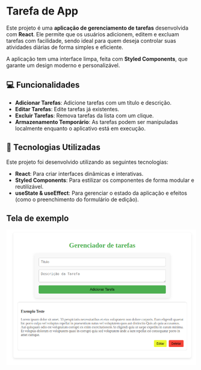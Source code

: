 
# Tarefa de App

Este projeto é uma **aplicação de gerenciamento de tarefas** desenvolvida com **React**. Ele permite que os usuários adicionem, editem e excluam tarefas com facilidade, sendo ideal para quem deseja controlar suas atividades diárias de forma simples e eficiente.

A aplicação tem uma interface limpa, feita com **Styled Components**, que garante um design moderno e personalizável.

## 💻 Funcionalidades

- **Adicionar Tarefas**: Adicione tarefas com um título e descrição.
- **Editar Tarefas**: Edite tarefas já existentes.
- **Excluir Tarefas**: Remova tarefas da lista com um clique.
- **Armazenamento Temporário**: As tarefas podem ser manipuladas localmente enquanto o aplicativo está em execução.

## 🚀 Tecnologias Utilizadas

Este projeto foi desenvolvido utilizando as seguintes tecnologias:

- **React**: Para criar interfaces dinâmicas e interativas.
- **Styled Components**: Para estilizar os componentes de forma modular e reutilizável.
- **useState & useEffect**: Para gerenciar o estado da aplicação e efeitos (como o preenchimento do formulário de edição).

## Tela de exemplo
![Imagem](src/assets/exemplo.png)

